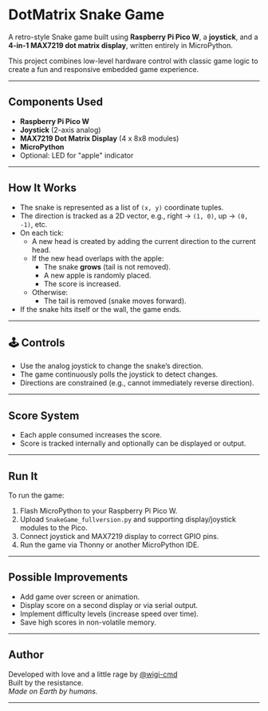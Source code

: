 # DotMatrix Snake Game 

A retro-style Snake game built using **Raspberry Pi Pico W**, a **joystick**, and a **4-in-1 MAX7219 dot matrix display**, written entirely in MicroPython.

This project combines low-level hardware control with classic game logic to create a fun and responsive embedded game experience.

---

##  Components Used

- **Raspberry Pi Pico W**
- **Joystick** (2-axis analog)
- **MAX7219 Dot Matrix Display** (4 x 8x8 modules)
- **MicroPython**
- Optional: LED for "apple" indicator

---

##  How It Works

- The snake is represented as a list of `(x, y)` coordinate tuples.
- The direction is tracked as a 2D vector, e.g., right → `(1, 0)`, up → `(0, -1)`, etc.
- On each tick:
  - A new head is created by adding the current direction to the current head.
  - If the new head overlaps with the apple:
    - The snake **grows** (tail is not removed).
    - A new apple is randomly placed.
    - The score is increased.
  - Otherwise:
    - The tail is removed (snake moves forward).
- If the snake hits itself or the wall, the game ends.

---

## 🕹 Controls

- Use the analog joystick to change the snake’s direction.
- The game continuously polls the joystick to detect changes.
- Directions are constrained (e.g., cannot immediately reverse direction).

---

##  Score System

- Each apple consumed increases the score.
- Score is tracked internally and optionally can be displayed or output.

---

##  Run It

To run the game:

1. Flash MicroPython to your Raspberry Pi Pico W.
2. Upload `SnakeGame_fullversion.py` and supporting display/joystick modules to the Pico.
3. Connect joystick and MAX7219 display to correct GPIO pins.
4. Run the game via Thonny or another MicroPython IDE.

---

##  Possible Improvements

- Add game over screen or animation.
- Display score on a second display or via serial output.
- Implement difficulty levels (increase speed over time).
- Save high scores in non-volatile memory.

---

##  Author

Developed with love and a little rage by [@wigi-cmd](https://github.com/wigi-cmd)  
Built by the resistance.  
*Made on Earth by humans.*

---
